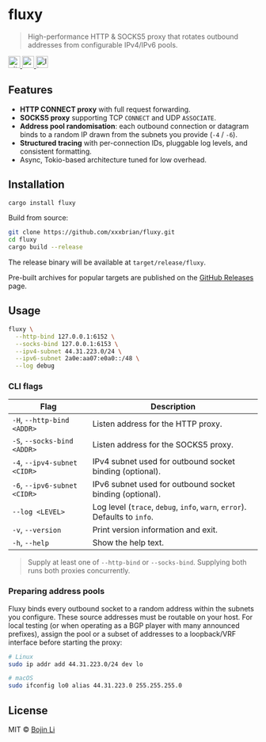 # fluxy

> High-performance HTTP & SOCKS5 proxy that rotates outbound addresses from configurable IPv4/IPv6 pools.

[<img alt="github" src="https://img.shields.io/badge/github-xxxbrian%2Ffluxy-8da0cb?style=for-the-badge&logo=github" height="24">
](https://github.com/xxxbrian/fluxy)
[<img alt="crates.io" src="https://img.shields.io/crates/v/fluxy?style=for-the-badge&color=fc8d62&logo=rust" height="24">
](https://crates.io/crates/fluxy)
[<img alt="license" src="https://img.shields.io/crates/l/fluxy?style=for-the-badge&color=4285f4" height="24">
](https://choosealicense.com/licenses/mit)

## Features
- **HTTP CONNECT proxy** with full request forwarding.
- **SOCKS5 proxy** supporting TCP `CONNECT` and UDP `ASSOCIATE`.
- **Address pool randomisation**: each outbound connection or datagram binds to a random IP drawn from the subnets you provide (`-4` / `-6`).
- **Structured tracing** with per-connection IDs, pluggable log levels, and consistent formatting.
- Async, Tokio-based architecture tuned for low overhead.

## Installation

```bash
cargo install fluxy
```

Build from source:

```bash
git clone https://github.com/xxxbrian/fluxy.git
cd fluxy
cargo build --release
```

The release binary will be available at `target/release/fluxy`.

Pre-built archives for popular targets are published on the [GitHub Releases](https://github.com/xxxbrian/fluxy/releases) page.

## Usage

```bash
fluxy \
  --http-bind 127.0.0.1:6152 \
  --socks-bind 127.0.0.1:6153 \
  --ipv4-subnet 44.31.223.0/24 \
  --ipv6-subnet 2a0e:aa07:e0a0::/48 \
  --log debug
```

### CLI flags

| Flag | Description |
| ---- | ----------- |
| `-H`, `--http-bind <ADDR>` | Listen address for the HTTP proxy. |
| `-S`, `--socks-bind <ADDR>` | Listen address for the SOCKS5 proxy. |
| `-4`, `--ipv4-subnet <CIDR>` | IPv4 subnet used for outbound socket binding (optional). |
| `-6`, `--ipv6-subnet <CIDR>` | IPv6 subnet used for outbound socket binding (optional). |
| `--log <LEVEL>` | Log level (`trace`, `debug`, `info`, `warn`, `error`). Defaults to `info`. |
| `-v`, `--version` | Print version information and exit. |
| `-h`, `--help` | Show the help text. |

> Supply at least one of `--http-bind` or `--socks-bind`. Supplying both runs both proxies concurrently.

### Preparing address pools

Fluxy binds every outbound socket to a random address within the subnets you configure. These source addresses must be routable on your host. For local testing (or when operating as a BGP player with many announced prefixes), assign the pool or a subset of addresses to a loopback/VRF interface before starting the proxy:

```bash
# Linux
sudo ip addr add 44.31.223.0/24 dev lo

# macOS
sudo ifconfig lo0 alias 44.31.223.0 255.255.255.0
```

## License

MIT © [Bojin Li](https://github.com/xxxbrian)
